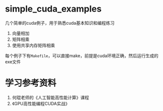 # simple_cuda_examples
几个简单的cuda例子，用于熟悉cuda基本知识和编程练习  
1. 向量相加  
2. 矩阵相乘  
3. 使用共享内存矩阵相乘  

每个例子下有`Makefile`，可以直接make，前提是cuda环境正确，然后运行生成的exe文件

# 学习参考资料
1. 何琨老师的《人工智能高性能计算》课程  
2. 《GPU高性能编程CUDA实战》    